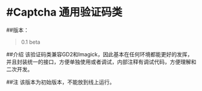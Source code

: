#Captcha 通用验证码类
=======

##版本：
> 0.1 beta

##介绍
该验证码类兼容GD2和Imagick，因此基本在任何环境都能更好的发挥，并且封装统一的接口，方便单独使用或者调试，内部注释有调试代码，方便理解和二次开发。

##注
该版本为初始版本，不能放到线上运行。